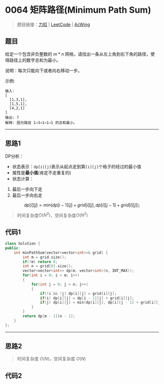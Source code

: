 # 0064 矩阵路径(Minimum Path Sum)

> 题目链接：[力扣](https://leetcode-cn.com/problems/minimum-path-sum/) | [LeetCode](https://leetcode.com/problems/minimum-path-sum/) | [AcWing](https://www.acwing.com/activity/content/problem/content/2409/1/)

## 题目

给定一个包含非负整数的 $m * n$ 网格，请找出一条从左上角到右下角的路径，使得路径上的数字总和为最小。

说明：每次只能向下或者向右移动一步。

示例:

```plain
输入:
[
  [1,3,1],
  [1,5,1],
  [4,2,1]
]
输出: 7
解释: 因为路径 1→3→1→1→1 的总和最小。
```

---

## 思路1

DP分析：

- 状态表示：`dp[i][j]`表示从起点走到第`[i][j]`个格子的经过的最小值
- 属性是**最小值**(肯定不走重复的)
- 状态计算：

1. 最后一步向下走
2. 最后一步向右走

$$dp[i][j] = min(dp[i-1][j] + grid[i][j], dp[i][j-1] + grid[i][j]);$$

> 时间复杂度$O(N^2)$，空间复杂度$O(N^2)$

## 代码1

```cpp
class Solution {
public:
    int minPathSum(vector<vector<int>>& grid) {
        int m = grid.size();
        if(!m) return 0;
        int n = grid[0].size();
        vector<vector<int>> dp(m, vector<int>(n, INT_MAX));
        for(int i = 0; i < m; i++)
        {
            for(int j = 0; j < n; j++)
            {
                if(!i && !j) dp[i][j] = grid[i][j];
                if(i) dp[i][j] = dp[i - 1][j] + grid[i][j];
                if(j) dp[i][j] = min(dp[i][j], dp[i][j - 1] + grid[i][j]);
            }
        }
        return dp[m - 1][n - 1];
    }
};
```

---

## 思路2

> 时间复杂度 $O(N)$，空间复杂度 $O(N)$

## 代码2

```cpp

```
